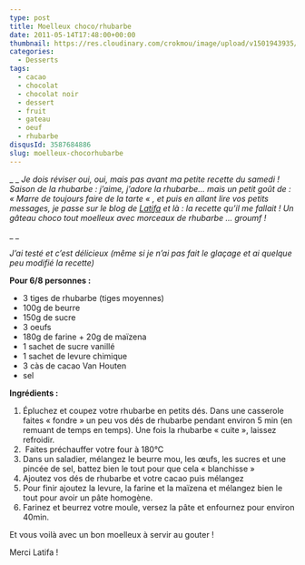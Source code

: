 ```yaml
---
type: post
title: Moelleux choco/rhubarbe
date: 2011-05-14T17:48:00+00:00
thumbnail: https://res.cloudinary.com/crokmou/image/upload/v1501943935/Moelleux-choco-rhubarbe-2.jpg
categories: 
  - Desserts
tags: 
  - cacao
  - chocolat
  - chocolat noir
  - dessert
  - fruit
  - gateau
  - oeuf
  - rhubarbe
disqusId: 3587684886
slug: moelleux-chocorhubarbe
---
```


_ _ _Je dois réviser oui, oui, mais pas avant ma petite recette du samedi ! Saison de la rhubarbe : j’aime, j’adore la rhubarbe… mais un petit goût de : « Marre de toujours faire de la tarte « , et puis en allant lire vos petits messages, je passe sur le blog de [Latifa](http://www.mechouia.be/) et là : la recette qu’il me fallait ! Un gâteau choco tout moelleux avec morceaux de rhubarbe … groumf !_

_ _

_J’ai testé et c’est délicieux (même si je n’ai pas fait le glaçage et ai quelque peu modifié la recette)_

**Pour 6/8 personnes :**

*   3 tiges de rhubarbe (tiges moyennes)
*   100g de beurre
*   150g de sucre
*   3 oeufs
*   180g de farine + 20g de maïzena
*   1 sachet de sucre vanillé
*   1 sachet de levure chimique
*   3 càs de cacao Van Houten
*   sel

**Ingrédients :**

1.  Épluchez et coupez votre rhubarbe en petits dés. Dans une casserole faites « fondre » un peu vos dés de rhubarbe pendant environ 5 min (en remuant de temps en temps). Une fois la rhubarbe « cuite », laissez refroidir.
2.   Faites préchauffer votre four à 180°C
3.  Dans un saladier, mélangez le beurre mou, les œufs, les sucres et une pincée de sel, battez bien le tout pour que cela « blanchisse »
4.  Ajoutez vos dés de rhubarbe et votre cacao puis mélangez
5.  Pour finir ajoutez la levure, la farine et la maïzena et mélangez bien le tout pour avoir un pâte homogène.
6.  Farinez et beurrez votre moule, versez la pâte et enfournez pour environ 40min.

Et vous voilà avec un bon moelleux à servir au gouter !

Merci Latifa !
